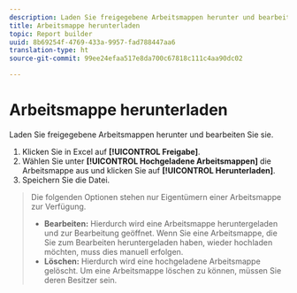 ```yaml
---
description: Laden Sie freigegebene Arbeitsmappen herunter und bearbeiten Sie sie.
title: Arbeitsmappe herunterladen
topic: Report builder
uuid: 8b69254f-4769-433a-9957-fad788447aa6
translation-type: ht
source-git-commit: 99ee24efaa517e8da700c67818c111c4aa90dc02

---
```



# Arbeitsmappe herunterladen

Laden Sie freigegebene Arbeitsmappen herunter und bearbeiten Sie sie.

1. Klicken Sie in Excel auf **[!UICONTROL Freigabe]**.
1. Wählen Sie unter **[!UICONTROL Hochgeladene Arbeitsmappen]** die Arbeitsmappe aus und klicken Sie auf **[!UICONTROL Herunterladen]**.
1. Speichern Sie die Datei.
>Die folgenden Optionen stehen nur Eigentümern einer Arbeitsmappe zur Verfügung.
>
>* **Bearbeiten:** Hierdurch wird eine Arbeitsmappe heruntergeladen und zur Bearbeitung geöffnet. Wenn Sie eine Arbeitsmappe, die Sie zum Bearbeiten heruntergeladen haben, wieder hochladen möchten, muss dies manuell erfolgen.
>* **Löschen:** Hierdurch wird eine hochgeladene Arbeitsmappe gelöscht. Um eine Arbeitsmappe löschen zu können, müssen Sie deren Besitzer sein.
>


